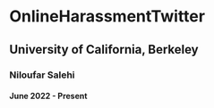 # OnlineHarassmentTwitter

## University of California, Berkeley
### Niloufar Salehi
#### June 2022 - Present
